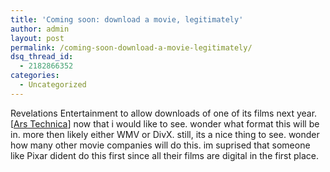```yaml
---
title: 'Coming soon: download a movie, legitimately'
author: admin
layout: post
permalink: /coming-soon-download-a-movie-legitimately/
dsq_thread_id:
  - 2182866352
categories:
  - Uncategorized
---
```

Revelations Entertainment to allow downloads of one of its films next year. [[Ars Technica][1]] now that i would like to see. wonder what format this will be in. more then likely either WMV or DivX. still, its a nice thing to see. wonder how many other movie companies will do this. im suprised that someone like Pixar dident do this first since all their films are digital in the first place.

 [1]: http://www.arstechnica.com/